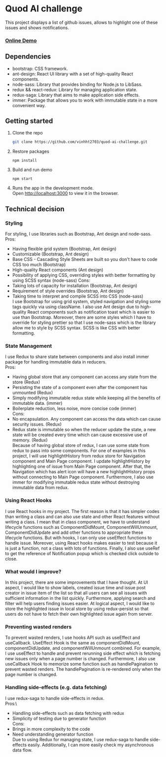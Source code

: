 # Quod AI challenge

This project displays a list of github issues, allows to highlight one of these issues and shows notifications.

<h3>
    <a href="https://huynhtanvinh-quod-ai.netlify.app/">Online Demo</a>
</h3>

## Dependencies
- bootstrap: CSS framework.
- ant-design: React UI library with a set of high-quality React components.
- node-sass: Library that provides binding for Node.js to LibSass.
- redux && react-redux: Library for managing application state.
- redux-saga: Library that aims to make application side effects.
- immer: Package that allows you to work with immutable state in a more convenient way.

## Getting started

1. Clone the repo
   ```sh
   git clone https://github.com/vinhht2703/quod-ai-challenge.git
   ```
2. Restore packages
   ```
   npm install
   ```
3. Build and run demo
   ```
   npm start
   ```
4. Runs the app in the development mode.\
   Open [http://localhost:3000](http://localhost:3000) to view it in the browser.

## Technical decision

### Styling

For styling, I use libraries such as Bootstrap, Ant design and node-sass.\
Pros:
- Having flexible grid system (Bootstrap, Ant design)
- Customizable (Bootstrap, Ant design)
- Base CSS - Cascading Style Sheets are built so you don't have to code CSS too much (Bootstrap)
- High-quality React components (Ant design)
- Possibility of applying CSS, overriding styles with better formatting by using SCSS syntax (node-sass) 
Cons:
- Taking lots of capacity for installation (Bootstrap, Ant design)
- Requirement of style overrides (Bootstrap, Ant design)
- Taking time to interpret and compile SCSS into CSS (node-sass)\
I use Bootstrap for using grid system, styled navigation and styling some tags quickly via using className. I also use Ant design due to high-quality React components such as notification toast which is easier to use than Bootstrap. Moreover, there are some styles which I have to override for styling prettier so that I use node-sass which is the library allow me to style by SCSS syntax. SCSS is like CSS with better formatting.

### State Management

I use Redux to share state between components and also install immer package for handling immutable data in reducers.\
Pros:
- Having global store that any component can access any state from the store (Redux)
- Persisting the state of a component even after the component has unmounted (Redux)
- Simply modifying immutable redux state while keeping all the benefits of immutable data. (immer)
- Boilerplate reduction, less noise, more concise code (immer)\
Cons:
- No encapsulation. Any component can access the data which can cause security issues. (Redux)
- Redux state is immutable so when the reducer update the state, a new state will be created every time which can cause excessive use of memory. (Redux)\
Because of having global store of redux, I can use some state from redux to pass into some components. For one of examples in this project, I will use highlightHistory from redux store for Navigation component and Main Page component. I update highlightHistory by highlighting one of issue from Main Page component. After that, the Navigation which has alert icon will have a new highlightHistory props without connecting to Main Page component. Furthermore, I also use immer for modifying immutable redux state without destroying immutable data from redux.
  

### Using React Hooks

I use React hooks in my project. The first reason is that it has simpler codes than writing a class and can also use state and other React features without writing a class. I mean that in class component, we have to understand lifecycle functions such as ComponentDidMount, ComponentWillUnmount, ComponentDidUpdate and add other functions to appropriate these lifecycle functions. But with hooks, I can only use useEffect functions to handle issue. Moreover, using React hooks makes easier to test because it is just a function, not a class with lots of functions. Finally, I also use useRef to get the reference of Notification popup which is checked click outside to close.
   

### What would I improve?

In this project, there are some improvements that I have thought. At UI aspect, I would like to show labels, created issue time and issue post creator in issue item of the list so that all users can see all issues with sufficient information in the list quickly. Furthermore, applying search and filter will help users finding issues easier. At logical aspect, I would like to store the highlighted issue in local store by using redux-persist so that users do not have to fetch their own highlighted issue again from server.

### Preventing wasted renders

To prevent wasted renders, I use hooks API such as useEffect and useCallback. UseEffect Hook is the same as componentDidMount, componentDidUpdate, and componentWillUnmount combined. For example, I use useEffect to handle and prevent rerunning side effect which is fetching new issues only when a page number is changed. Furthermore, I also use useCallback Hook to memorize some function such as handlePagination to prevent wasted renders. The handlePagination is re-rendered only when the page number is changed.
 

### Handling side-effects (e.g. data fetching)

I use redux-saga to handle side-effects in redux.\
Pros:\
- Handling side-effects such as data fetching with redux
- Simplicity of testing due to generator function\
Cons:
- Brings in more complexity to the code
- Need understanding generator function\
Due to using Redux for managing state, I use redux-saga to handle side-effects easily. Additionally, I can more easily check my asynchronous data flow.

    

